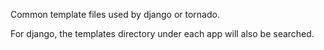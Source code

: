 Common template files used by django or tornado.

For django, the templates directory under each app will also be searched.
